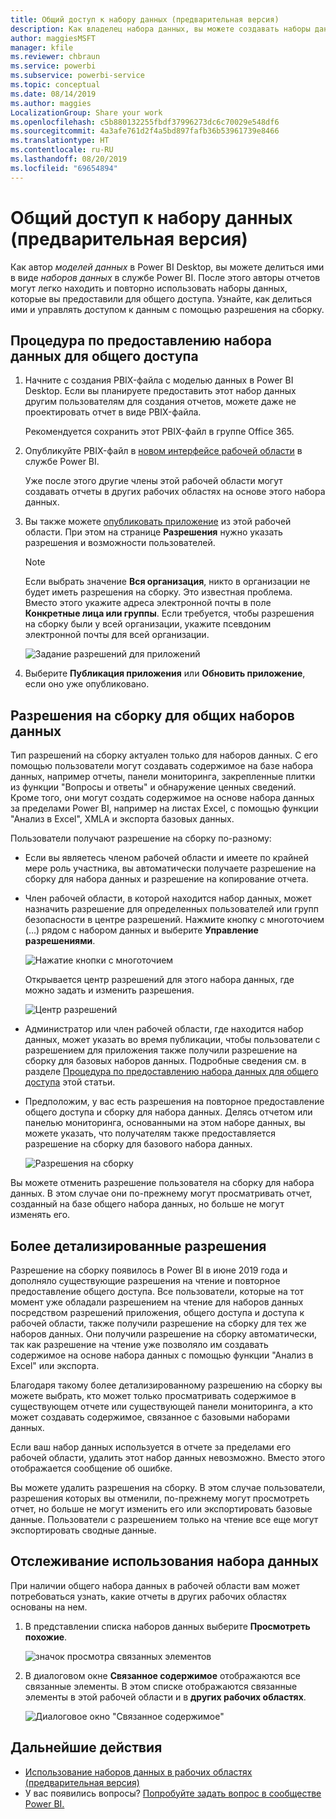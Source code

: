 ```yaml
---
title: Общий доступ к набору данных (предварительная версия)
description: Как владелец набора данных, вы можете создавать наборы данных и делиться ими, чтобы другие пользователи могли работать с ними. Узнайте, как управлять доступом к данным с помощью разрешения на сборку.
author: maggiesMSFT
manager: kfile
ms.reviewer: chbraun
ms.service: powerbi
ms.subservice: powerbi-service
ms.topic: conceptual
ms.date: 08/14/2019
ms.author: maggies
LocalizationGroup: Share your work
ms.openlocfilehash: c5b880132255fbdf37996273dc6c70029e548df6
ms.sourcegitcommit: 4a3afe761d2f4a5bd897fafb36b53961739e8466
ms.translationtype: HT
ms.contentlocale: ru-RU
ms.lasthandoff: 08/20/2019
ms.locfileid: "69654894"
---
```

# <a name="share-a-dataset-preview"></a>Общий доступ к набору данных (предварительная версия)

Как автор *моделей данных* в Power BI Desktop, вы можете делиться ими в виде *наборов данных* в службе Power BI. После этого авторы отчетов могут легко находить и повторно использовать наборы данных, которые вы предоставили для общего доступа. Узнайте, как делиться ими и управлять доступом к данным с помощью разрешения на сборку.

## <a name="steps-to-sharing-your-dataset"></a>Процедура по предоставлению набора данных для общего доступа

1. Начните с создания PBIX-файла с моделью данных в Power BI Desktop. Если вы планируете предоставить этот набор данных другим пользователям для создания отчетов, можете даже не проектировать отчет в виде PBIX-файла.

    Рекомендуется сохранить этот PBIX-файл в группе Office 365.

1. Опубликуйте PBIX-файл в [новом интерфейсе рабочей области](service-create-the-new-workspaces.md) в службе Power BI.
    
    Уже после этого другие члены этой рабочей области могут создавать отчеты в других рабочих областях на основе этого набора данных.

1. Вы также можете [опубликовать приложение](service-create-distribute-apps.md) из этой рабочей области. При этом на странице **Разрешения** нужно указать разрешения и возможности пользователей.

    > [!NOTE]
    > Если выбрать значение **Вся организация**, никто в организации не будет иметь разрешения на сборку. Это известная проблема. Вместо этого укажите адреса электронной почты в поле **Конкретные лица или группы**.  Если требуется, чтобы разрешения на сборку были у всей организации, укажите псевдоним электронной почты для всей организации.

    ![Задание разрешений для приложений](media/service-datasets-build-permissions/power-bi-dataset-app-permissions.png)

1. Выберите **Публикация приложения** или **Обновить приложение**, если оно уже опубликовано.

## <a name="build-permissions-for-shared-datasets"></a>Разрешения на сборку для общих наборов данных

Тип разрешений на сборку актуален только для наборов данных. С его помощью пользователи могут создавать содержимое на базе набора данных, например отчеты, панели мониторинга, закрепленные плитки из функции "Вопросы и ответы" и обнаружение ценных сведений. Кроме того, они могут создать содержимое на основе набора данных за пределами Power BI, например на листах Excel, с помощью функции "Анализ в Excel", XMLA и экспорта базовых данных.

Пользователи получают разрешение на сборку по-разному:

- Если вы являетесь членом рабочей области и имеете по крайней мере роль участника, вы автоматически получаете разрешение на сборку для набора данных и разрешение на копирование отчета.
 
- Член рабочей области, в которой находится набор данных, может назначить разрешение для определенных пользователей или групп безопасности в центре разрешений. Нажмите кнопку с многоточием (…) рядом с набором данных и выберите **Управление разрешениями**.

    ![Нажатие кнопки с многоточием](media/service-datasets-build-permissions/power-bi-dataset-manage-permissions.png)

    Открывается центр разрешений для этого набора данных, где можно задать и изменить разрешения.

    ![Центр разрешений](media/service-datasets-build-permissions/power-bi-dataset-permissions.png)

- Администратор или член рабочей области, где находится набор данных, может указать во время публикации, чтобы пользователи с разрешением для приложения также получили разрешение на сборку для базовых наборов данных. Подробные сведения см. в разделе [Процедура по предоставлению набора данных для общего доступа](#steps-to-sharing-your-dataset) этой статьи.

- Предположим, у вас есть разрешения на повторное предоставление общего доступа и сборку для набора данных. Делясь отчетом или панелью мониторинга, основанными на этом наборе данных, вы можете указать, что получателям также предоставляется разрешение на сборку для базового набора данных.

    ![Разрешения на сборку](media/service-datasets-build-permissions/power-bi-share-report-allow-users.png)

Вы можете отменить разрешение пользователя на сборку для набора данных. В этом случае они по-прежнему могут просматривать отчет, созданный на базе общего набора данных, но больше не могут изменять его.

## <a name="more-granular-permissions"></a>Более детализированные разрешения

Разрешение на сборку появилось в Power BI в июне 2019 года и дополняло существующие разрешения на чтение и повторное предоставление общего доступа. Все пользователи, которые на тот момент уже обладали разрешением на чтение для наборов данных посредством разрешений приложения, общего доступа и доступа к рабочей области, также получили разрешение на сборку для тех же наборов данных. Они получили разрешение на сборку автоматически, так как разрешение на чтение уже позволяло им создавать содержимое на основе набора данных с помощью функции "Анализ в Excel" или экспорта.

Благодаря такому более детализированному разрешению на сборку вы можете выбрать, кто может только просматривать содержимое в существующем отчете или существующей панели мониторинга, а кто может создавать содержимое, связанное с базовыми наборами данных.

Если ваш набор данных используется в отчете за пределами его рабочей области, удалить этот набор данных невозможно. Вместо этого отображается сообщение об ошибке.

Вы можете удалить разрешения на сборку. В этом случае пользователи, разрешения которых вы отменили, по-прежнему могут просмотреть отчет, но больше не могут изменить его или экспортировать базовые данные. Пользователи с разрешением только на чтение все еще могут экспортировать сводные данные. 

## <a name="track-your-dataset-usage"></a>Отслеживание использования набора данных

При наличии общего набора данных в рабочей области вам может потребоваться узнать, какие отчеты в других рабочих областях основаны на нем.

1. В представлении списка наборов данных выберите **Просмотреть похожие**.

    ![значок просмотра связанных элементов](media/service-datasets-build-permissions/power-bi-dataset-view-related-to-dataset.png)

1. В диалоговом окне **Связанное содержимое** отображаются все связанные элементы. В этом списке отображаются связанные элементы в этой рабочей области и в **других рабочих областях**.
 
    ![Диалоговое окно "Связанное содержимое"](media/service-datasets-build-permissions/power-bi-dataset-related-workspaces.png)

## <a name="next-steps"></a>Дальнейшие действия

- [Использование наборов данных в рабочих областях (предварительная версия)](service-datasets-across-workspaces.md)
- У вас появились вопросы? [Попробуйте задать вопрос в сообществе Power BI.](http://community.powerbi.com/)
